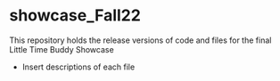 # showcase_Fall22

This repository holds the release versions of code and files for the final Little Time Buddy Showcase
 - Insert descriptions of each file
